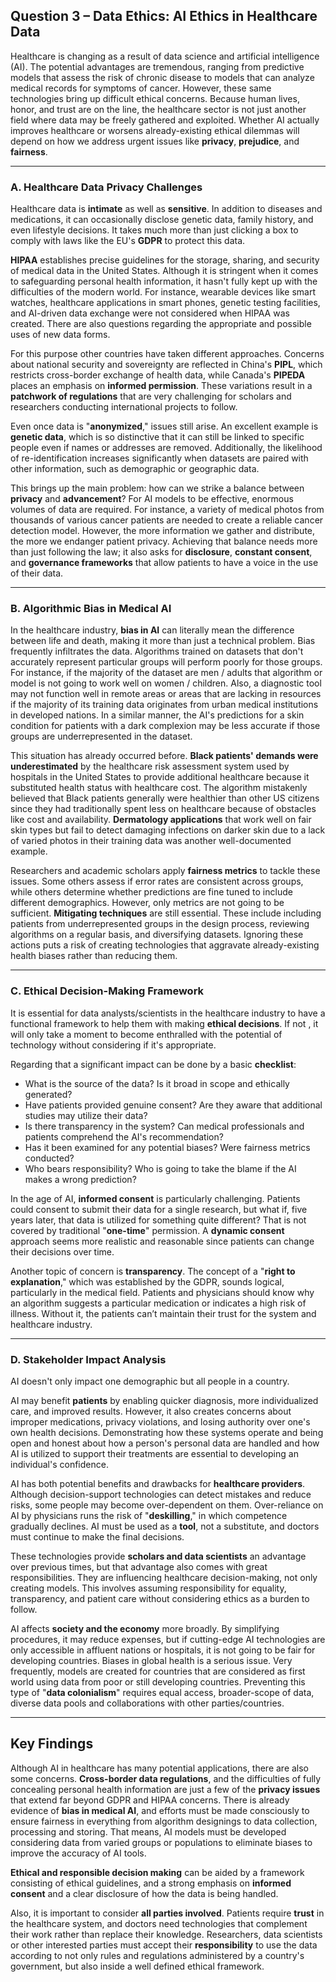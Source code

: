 ## Question 3 – Data Ethics: AI Ethics in Healthcare Data

Healthcare is changing as a result of data science and artificial intelligence (AI). The potential advantages are tremendous, ranging from predictive models that assess the risk of chronic disease to models that can analyze medical records for symptoms of cancer. However, these same technologies bring up difficult ethical concerns. Because human lives, honor, and trust are on the line, the healthcare sector is not just another field where data may be freely gathered and exploited. Whether AI actually improves healthcare or worsens already-existing ethical dilemmas will depend on how we address urgent issues like **privacy**, **prejudice**, and **fairness**.

---

### A. Healthcare Data Privacy Challenges

Healthcare data is **intimate** as well as **sensitive**. In addition to diseases and medications, it can occasionally disclose genetic data, family history, and even lifestyle decisions. It takes much more than just clicking a box to comply with laws like the EU's **GDPR** to protect this data.

**HIPAA** establishes precise guidelines for the storage, sharing, and security of medical data in the United States. Although it is stringent when it comes to safeguarding personal health information, it hasn't fully kept up with the difficulties of the modern world. For instance, wearable devices like smart watches, healthcare applications in smart phones, genetic testing facilities, and AI-driven data exchange were not considered when HIPAA was created. There are also questions regarding the appropriate and possible uses of new data forms.

For this purpose other countries have taken different approaches. Concerns about national security and sovereignty are reflected in China's **PIPL**, which restricts cross-border exchange of health data, while Canada's **PIPEDA** places an emphasis on **informed permission**. These variations result in a **patchwork of regulations** that are very challenging for scholars and researchers conducting international projects to follow.

Even once data is "**anonymized**," issues still arise. An excellent example is **genetic data**, which is so distinctive that it can still be linked to specific people even if names or addresses are removed. Additionally, the likelihood of re-identification increases significantly when datasets are paired with other information, such as demographic or geographic data.

This brings up the main problem: how can we strike a balance between **privacy** and **advancement**? For AI models to be effective, enormous volumes of data are required. For instance, a variety of medical photos from thousands of various cancer patients are needed to create a reliable cancer detection model. However, the more information we gather and distribute, the more we endanger patient privacy. Achieving that balance needs more than just following the law; it also asks for **disclosure**, **constant consent**, and **governance frameworks** that allow patients to have a voice in the use of their data.

---

### B. Algorithmic Bias in Medical AI

In the healthcare industry, **bias in AI** can literally mean the difference between life and death, making it more than just a technical problem. Bias frequently infiltrates the data. Algorithms trained on datasets that don't accurately represent particular groups will perform poorly for those groups. For instance, if the majority of the dataset are men / adults that algorithm or model is not going to work well on women / children. Also, a diagnostic tool may not function well in remote areas or areas that are lacking in resources if the majority of its training data originates from urban medical institutions in developed nations. In a similar manner, the AI's predictions for a skin condition for patients with a dark complexion may be less accurate if those groups are underrepresented in the dataset.

This situation has already occurred before. **Black patients' demands were underestimated** by the healthcare risk assessment system used by hospitals in the United States to provide additional healthcare because it substituted health status with healthcare cost. The algorithm mistakenly believed that Black patients generally were healthier than other US citizens since they had traditionally spent less on healthcare because of obstacles like cost and availability. **Dermatology applications** that work well on fair skin types but fail to detect damaging infections on darker skin due to a lack of varied photos in their training data was another well-documented example.

Researchers and academic scholars apply **fairness metrics** to tackle these issues. Some others assess if error rates are consistent across groups, while others determine whether predictions are fine tuned to include different demographics. However, only metrics are not going to be sufficient. **Mitigating techniques** are still essential. These include including patients from underrepresented groups in the design process, reviewing algorithms on a regular basis, and diversifying datasets. Ignoring these actions puts a risk of creating technologies that aggravate already-existing health biases rather than reducing them.

---

### C. Ethical Decision-Making Framework

It is essential for data analysts/scientists in the healthcare industry to have a functional framework to help them with making **ethical decisions**. If not , it will only take a moment to become enthralled with the potential of technology without considering if it's appropriate.

Regarding that a significant impact can be done by a basic **checklist**:
* What is the source of the data? Is it broad in scope and ethically generated?
* Have patients provided genuine consent? Are they aware that additional studies may utilize their data?
* Is there transparency in the system? Can medical professionals and patients comprehend the AI's recommendation?
* Has it been examined for any potential biases? Were fairness metrics conducted?
* Who bears responsibility? Who is going to take the blame if the AI makes a wrong prediction?

In the age of AI, **informed consent** is particularly challenging. Patients could consent to submit their data for a single research, but what if, five years later, that data is utilized for something quite different? That is not covered by traditional "**one-time**" permission. A **dynamic consent** approach seems more realistic and reasonable since patients can change their decisions over time.

Another topic of concern is **transparency**. The concept of a "**right to explanation**," which was established by the GDPR, sounds logical, particularly in the medical field. Patients and physicians should know why an algorithm suggests a particular medication or indicates a high risk of illness. Without it, the patients can’t maintain their trust for the system and healthcare industry.

---

### D. Stakeholder Impact Analysis

AI doesn't only impact one demographic but all people in a country.

AI may benefit **patients** by enabling quicker diagnosis, more individualized care, and improved results. However, it also creates concerns about improper medications, privacy violations, and losing authority over one's own health decisions. Demonstrating how these systems operate and being open and honest about how a person's personal data are handled and how AI is utilized to support their treatments are essential to developing an individual's confidence.

AI has both potential benefits and drawbacks for **healthcare providers**. Although decision-support technologies can detect mistakes and reduce risks, some people may become over-dependent on them. Over-reliance on AI by physicians runs the risk of "**deskilling**," in which competence gradually declines. AI must be used as a **tool**, not a substitute, and doctors must continue to make the final decisions.

These technologies provide **scholars and data scientists** an advantage over previous times, but that advantage also comes with great responsibilities. They are influencing healthcare decision-making, not only creating models. This involves assuming responsibility for equality, transparency, and patient care without considering ethics as a burden to follow.

AI affects **society and the economy** more broadly. By simplifying procedures, it may reduce expenses, but if cutting-edge AI technologies are only accessible in affluent nations or hospitals, it is not going to be fair for developing countries. Biases in global health is a serious issue. Very frequently, models are created for countries that are considered as first world using data from poor or still developing countries. Preventing this type of "**data colonialism**" requires equal access, broader-scope of data, diverse data pools and collaborations with other parties/countries.

---

## Key Findings

Although AI in healthcare has many potential applications, there are also some concerns. **Cross-border data regulations**, and the difficulties of fully concealing personal health information are just a few of the **privacy issues** that extend far beyond GDPR and HIPAA concerns. There is already evidence of **bias in medical AI**, and efforts must be made consciously to ensure fairness in everything from algorithm designings to data collection, processing and storing. That means, AI models must be developed considering data from varied groups or populations to eliminate biases to improve the accuracy of AI tools.

**Ethical and responsible decision making** can be aided by a framework consisting of ethical guidelines, and a strong emphasis on **informed consent** and a clear disclosure of how the data is being handled.

Also, it is important to consider **all parties involved**. Patients require **trust** in the healthcare system, and doctors need technologies that complement their work rather than replace their knowledge. Researchers, data scientists or other interested parties must accept their **responsibility** to use the data according to not only rules and regulations administered by a country's government, but also inside a well defined ethical framework.
